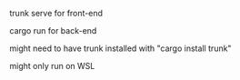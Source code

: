 trunk serve for front-end

cargo run for back-end

might need to have trunk installed with "cargo install trunk"

might only run on WSL

